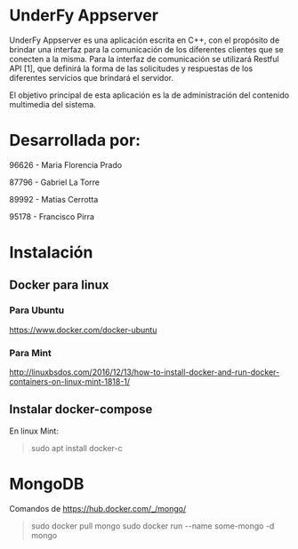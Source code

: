 # UnderFy Appserver

UnderFy Appserver es una aplicación escrita en C++, con el propósito de brindar una interfaz para la comunicación de los
diferentes clientes que se conecten a la misma. Para la interfaz de comunicación se utilizará
Restful API [1], que definirá la forma de las solicitudes y respuestas de los diferentes servicios
que brindará el servidor.

El objetivo principal de esta aplicación es la de administración del contenido multimedia del
sistema.

# Desarrollada por:

96626 - Maria Florencia Prado 

87796 - Gabriel La Torre

89992 - Matias Cerrotta

95178 - Francisco Pirra

# Instalación

## Docker para linux

### Para Ubuntu

https://www.docker.com/docker-ubuntu

### Para Mint

http://linuxbsdos.com/2016/12/13/how-to-install-docker-and-run-docker-containers-on-linux-mint-1818-1/

## Instalar docker-compose

En linux Mint:
>sudo apt install docker-c

# MongoDB

Comandos de https://hub.docker.com/_/mongo/

> sudo docker pull mongo sudo docker run --name some-mongo -d mongo

